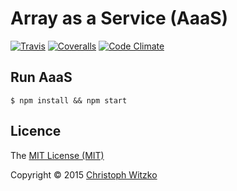# Array as a Service (AaaS)
[![Travis](https://img.shields.io/travis/christophwitzko/array-as-a-service.svg?style=flat)](https://travis-ci.org/christophwitzko/array-as-a-service) [![Coveralls](https://img.shields.io/coveralls/christophwitzko/array-as-a-service.svg?style=flat)](https://coveralls.io/r/christophwitzko/array-as-a-service) [![Code Climate](https://img.shields.io/codeclimate/github/christophwitzko/array-as-a-service.svg?style=flat)](https://codeclimate.com/github/christophwitzko/array-as-a-service)

## Run AaaS

    $ npm install && npm start

## Licence

The [MIT License (MIT)](http://opensource.org/licenses/MIT)

Copyright © 2015 [Christoph Witzko](https://twitter.com/christophwitzko)

